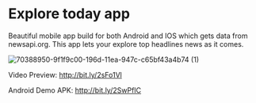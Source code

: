 # Explore today app

Beautiful mobile app build for both Android and IOS which gets data from newsapi.org. This app lets your explore top headlines news as it comes.

![70388950-9f1f9c00-196d-11ea-947c-c65bf43a4b74 (1)](https://user-images.githubusercontent.com/48721096/71503045-9e02d000-2884-11ea-8c54-ec46c544e481.jpg)

Video Preview: http://bit.ly/2sFo1Vl

Android Demo APK: http://bit.ly/2SwPfIC
